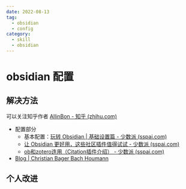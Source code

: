 ```yaml
---
date: 2022-08-13
tag:
  - obsidian
  - config
category:
  - skill
  - obsidian
---
```


# obsidian 配置

## 解决方法

可以关注知乎作者 [AllinBon - 知乎 (zhihu.com)](https://www.zhihu.com/people/kio-mis)

- 配置部分
  - 基本配置：[玩转 Obsidian | 基础设置篇 - 少数派 (sspai.com)](https://sspai.com/post/63481#!)
  - [让 Obsidian 更好用，这些社区插件值得试试 - 少数派 (sspai.com)](https://sspai.com/post/66094)
  - [ob和zotero连用（Citation插件介绍） - 少数派 (sspai.com)](https://sspai.com/post/64051#!)
- [Blog | Christian Bager Bach Houmann](https://bagerbach.com/blog)

## 个人改进
